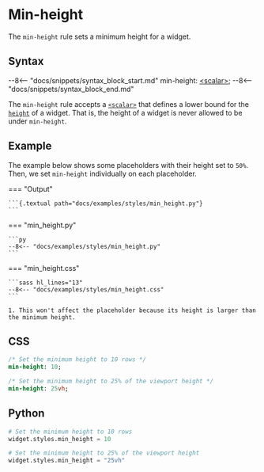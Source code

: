# Min-height

The `min-height` rule sets a minimum height for a widget.

## Syntax

--8<-- "docs/snippets/syntax_block_start.md"
min-height: <a href="../../css_types/scalar">&lt;scalar&gt;</a>;
--8<-- "docs/snippets/syntax_block_end.md"

The `min-height` rule accepts a [`<scalar>`](../../css_types/scalar) that defines a lower bound for the [`height`](./height) of a widget.
That is, the height of a widget is never allowed to be under `min-height`.

## Example

The example below shows some placeholders with their height set to `50%`.
Then, we set `min-height` individually on each placeholder.

=== "Output"

    ```{.textual path="docs/examples/styles/min_height.py"}
    ```

=== "min_height.py"

    ```py
    --8<-- "docs/examples/styles/min_height.py"
    ```

=== "min_height.css"

    ```sass hl_lines="13"
    --8<-- "docs/examples/styles/min_height.css"
    ```

    1. This won't affect the placeholder because its height is larger than the minimum height.

## CSS

```sass
/* Set the minimum height to 10 rows */
min-height: 10;

/* Set the minimum height to 25% of the viewport height */
min-height: 25vh;
```

## Python

```python
# Set the minimum height to 10 rows
widget.styles.min_height = 10

# Set the minimum height to 25% of the viewport height
widget.styles.min_height = "25vh"
```
